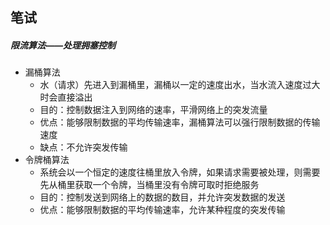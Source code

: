 ## 笔试

##### 限流算法——处理拥塞控制
* 漏桶算法
  * 水（请求）先进入到漏桶里，漏桶以一定的速度出水，当水流入速度过大时会直接溢出
  * 目的：控制数据注入到网络的速率，平滑网络上的突发流量
  * 优点：能够限制数据的平均传输速率，漏桶算法可以强行限制数据的传输速度
  * 缺点：不允许突发传输
* 令牌桶算法
  * 系统会以一个恒定的速度往桶里放入令牌，如果请求需要被处理，则需要先从桶里获取一个令牌，当桶里没有令牌可取时拒绝服务
  * 目的：控制发送到网络上的数据的数目，并允许突发数据的发送
  * 优点：能够限制数据的平均传输速率，允许某种程度的突发传输

